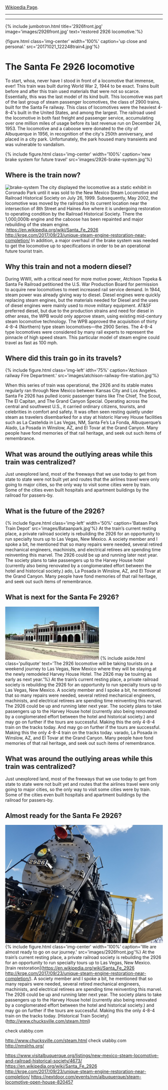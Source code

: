  [Wikipedia Page](https://en.wikipedia.org/wiki/Simms_Building).



---
---
{% include jumbotron.html
title='2926front.jpg'
image='images/2926front.jpg'
text='restored 2926 locomotive.'%} 


{figure.html
  class='img-center'
  width='100%'
  caption='up close and personal.'
  src='20171021_122248train4.jpg'%}
# The Santa Fe 2926 locomotive
To start, whoa, never have I stood in front of a locomotive that immense, ever! This train was built during World War 2, 1944 to be exact. Trains built before and after this train used materials that were not so scarce. Essentially,  this was the last model of its kind built. This locomotive was part of the last group of steam passenger locomotives, the class of 2900 trains, built for the Santa Fe railway. This class of locomotives were the heaviest 4-8-4's built in the United States, and among the largest. The railroad used the locomotive in both fast freight and passenger service, accumulating over one million miles of usage before its last revenue run on December 24, 1953. The locomotive and a caboose were donated to the city of Albuquerque in 1956, in recognition of the city's 250th anniversary, and placed in a city park. Unfortunately, the park housed many transients and was vulnerable to vandalism.

{% include figure.html
 class='img-center'
  width='100%'
  caption='new brake system for future travel'
  src='images/2926-brake-system.jpg'%}
## Where is the train now?
![brake-system](images/2926-brake-system.jpg)
The city displayed the locomotive as a static exhibit in Coronado Park until it was sold to the New Mexico Steam Locomotive and Railroad Historical Society on July 26, 1999. Subsequently, May 2002, the locomotive was moved by the railroad to its current location near the intersection of 8th Street and Haines Ave where it is undergoing restoration to operating condition by the Railroad Historical Society. There the 1,000,000lb engine and the caboose has been repainted and major rebuilding of the steam engine. .https://en.wikipedia.org/wiki/Santa_Fe_2926 http://krqe.com/2017/09/23/unique-steam-engine-restoration-near-completion/
In addition, a major overhaul of the brake system was needed to get the locomotive up to specifications in order to be an operational future tourist train.


## Why this train and not a modern diesel?
During WWII, with a critical need for more motive power, Atchison Topeka & Santa Fe Railroad  petitioned the U.S. War Production Board for permission to acquire new locomotives to meet increased rail service demand.  In 1944, steam power was already giving way to diesel.  Diesel  engines were quickly replacing steam engines, but the materials needed for Diesel and the uses of diesel engines were mainly used to move military equipment. AT&SF preferred diesel, but due to the production strains and need for diesel in other areas, the WPB would only approve steam, using existing mid-century steam locomotive technology.  The WPB approved the acquisition of thirty 4-8-4 (Northern) type steam locomotives—the 2900 Series.  The 4-8-4 type locomotives were considered by many rail experts to represent the pinnacle of high speed steam.  This particular model of steam engine could travel as fast as 100 mph.
## Where did this train go in its travels?
{% include figure.html
class='img-left'
idth='75%'
caption='Atchison railway Fire Department.'
src='images/atchison-railway-fire-station.jpg'%}

When this series of train was operational, the 2926 and its stable mates regularly ran through New Mexico between Kansas City and Los Angeles. Santa Fe 2926 has pulled iconic passenger trains like The Chief, The Scout, The El Capitan, and The Grand Canyon Special.  Operating across the central and southwest U.S., it carried ordinary citizens, tourists, and celebrities in comfort and safety.  It was often seen resting quietly under steam as travelers disembarked for a stay at historic Harvey House facilities such as La Casteñda in Las Vegas, NM, Santa Fe’s La Fonda, Albuquerque’s Alado, La Posada in Winslow, AZ, and El Tovar at the Grand Canyon.   Many people have fond memories of that rail heritage, and seek out such items of remembrance.  

## What was around the outlying areas while this train was centralized?
Just unexplored land, most of the freeways that we use today to get from state to state were not built yet and routes that the airlines travel were only going to major cities, so the only way to visit some cities were by train. Some of the cities even built hospitals and apartment buildings by the railroad for passers-by.
## What is the future of the 2926?
{% include figure.html
class='img-left'
width='50%'
caption='Bataan Park Train Depot'
src='images/Bataanpark.jpg'%}
At the train’s current resting place, a private railroad society is rebuilding the 2926 for an opportunity to run specialty tours up to Las Vegas, New Mexico.  A society member and I spoke a bit, he mentioned that so many repairs were needed, several retired mechanical engineers, machinists, and electrical retirees are spending time reinventing this marvel. The 2926 could be up and running later next year. The society plans to take passengers up to the Harvey House hotel (currently also being renovated by a conglomerated effort between the hotel and historical society.) ado, La Posada in Winslow, AZ, and El Tovar at the Grand Canyon.   Many people have fond memories of that rail heritage, and seek out such items of remembrance. 



## What is next for the Santa Fe 2926?
![HarveyHouse](images/harveyhouse-LV-NM.jpg)
{% include aside.html
  class='pullquote'
  text='The 2926 locomotive will be taking tourists on a weekend journey to Las Vegas, New Mexico where they will be staying at the newly remodeled Harvey House Hotel. The 2926 may be touirng as early as next year.'%}
At the train’s current resting place, a private railroad society is rebuilding the 2926 for an opportunity to run specialty tours up to Las Vegas, New Mexico. A society member and I spoke a bit, he mentioned that so many repairs were needed, several retired mechanical engineers, machinists, and electrical retirees are spending time reinventing this marvel. The 2926 could be up and running later next year. The society plans to take passengers up to the Harvey House hotel (currently also being renovated by a conglomerated effort between the hotel and historical society.) and may go on further if the tours are successful. Making this the only 4-8-4 train on the tracks today. And may go on further if the tours are successful. Making this the only 4-8-4 train on the tracks today.
varado, La Posada in Winslow, AZ, and El Tovar at the Grand Canyon. Many people have fond memories of that rail heritage, and seek out such items of remembrance.  
## What was around the outlying areas while this train was centralized?
Just unexplored land, most of the freeways that we use today to get from state to state were not built yet and routes that the airlines travel were only going to major cities, so the only way to visit some cities were by train. Some of the cities even built hospitals and apartment buildings by the railroad for passers-by.
## Almost ready for the Santa Fe 2926?
![2926](images/2926front.jpg)
{% include figure.html
  class='img-center'
  width='100%'
  caption='We are almost ready to go on our journey.'
  src='images/2926front.jpg'%}
At the train’s current resting place, a private railroad society is rebuilding the 2926 for an opportunity to run specialty tours up to Las Vegas, New Mexico. [train restoration](https://en.wikipedia.org/wiki/Santa_Fe_2926 http://krqe.com/2017/09/23/unique-steam-engine-restoration-near-completion/). A society member and I spoke a bit, he mentioned that so many repairs were needed, several retired mechanical engineers, machinists, and electrical retirees are spending time reinventing this marvel. The 2926 could be up and running later next year. The society plans to take passengers up to the Harvey House hotel (currently also being renovated by a conglomerated effort between the hotel and historical society.) and may go on further if the tours are successful. Making this the only 4-8-4 train on the tracks today. [Historical Train Society] (http://www.chucksville.com/steam.html) 

check utabby.com

http://www.chucksville.com/steam.html
check utabby.com
http://nmslrhs.org/

https://www.visitalbuquerque.org/listings/new-mexico-steam-locomotive-and-railroad-historical-society/4673/
https://en.wikipedia.org/wiki/Santa_Fe_2926
http://krqe.com/2017/09/23/unique-steam-engine-restoration-near-completion/
https://nextdoor.com/events/nm/albuquerque/steam-locomotive-open-house-820457
